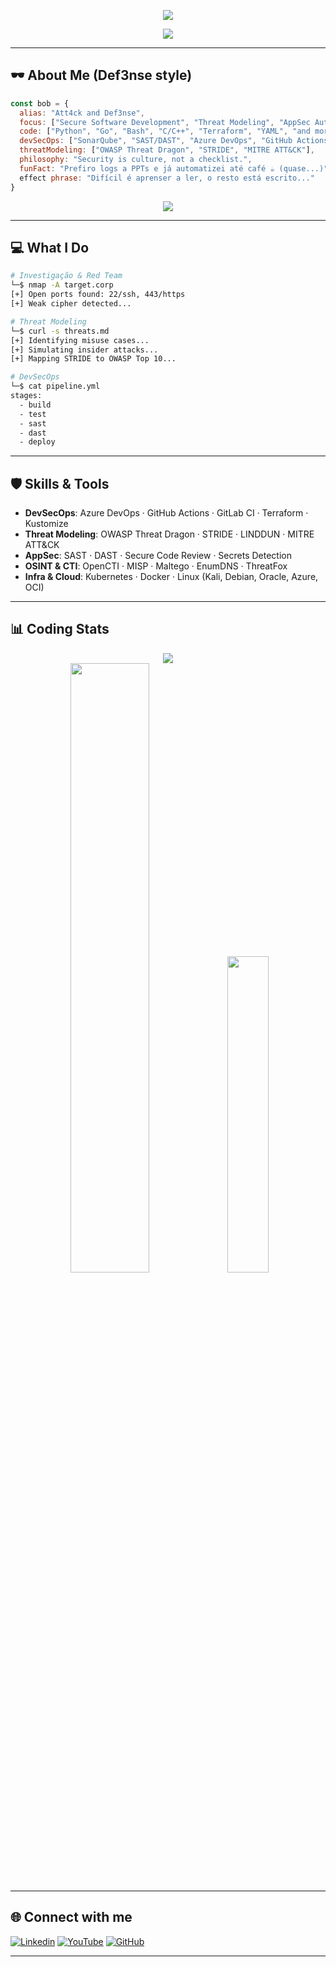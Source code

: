 <p align="center">
  <img src="https://readme-typing-svg.herokuapp.com?font=Fira+Code&weight=600&size=28&pause=1000000&color=FF0000&center=true&vCenter=true&width=800&lines=Hello+World!+%7C+I+am+Bob+Reis" />
</p>

<p align="center">
  <img src="https://readme-typing-svg.herokuapp.com?font=Fira+Code&weight=600&size=28&pause=1000&color=00FFEA&center=true&vCenter=true&width=800&lines=Keep+Learning+to+Keep+Hacking;DevSecOps+%7C+Threat+Modeling+%7C+Secure+Code;Logs+%3E+PowerPoints;Think+like+an+attacker%2C+build+like+an+architect" />
</p>

---

## 🕶️ About Me (Def3nse style)

```js
const bob = {
  alias: "Att4ck and Def3nse",
  focus: ["Secure Software Development", "Threat Modeling", "AppSec Automation", "Cybersec"],
  code: ["Python", "Go", "Bash", "C/C++", "Terraform", "YAML", "and more..."],
  devSecOps: ["SonarQube", "SAST/DAST", "Azure DevOps", "GitHub Actions", "GitLab CI"],
  threatModeling: ["OWASP Threat Dragon", "STRIDE", "MITRE ATT&CK"],
  philosophy: "Security is culture, not a checklist.",
  funFact: "Prefiro logs a PPTs e já automatizei até café ☕ (quase...)",
  effect phrase: "Difícil é aprenser a ler, o resto está escrito..."
}
```
<p align="center">
  <img src="https://spotify-recently-played-readme.vercel.app/api?user=q9xye640hf6t1qbby3f2pe2e8&count=2">
</p>

---

## 💻 What I Do

```bash
# Investigação & Red Team
└─$ nmap -A target.corp
[+] Open ports found: 22/ssh, 443/https
[+] Weak cipher detected...

# Threat Modeling
└─$ curl -s threats.md
[+] Identifying misuse cases...
[+] Simulating insider attacks...
[+] Mapping STRIDE to OWASP Top 10...

# DevSecOps
└─$ cat pipeline.yml
stages:
  - build
  - test
  - sast
  - dast
  - deploy
```

---

## 🛡️ Skills & Tools

- **DevSecOps**: Azure DevOps · GitHub Actions · GitLab CI · Terraform · Kustomize  
- **Threat Modeling**: OWASP Threat Dragon · STRIDE · LINDDUN · MITRE ATT&CK  
- **AppSec**: SAST · DAST · Secure Code Review · Secrets Detection  
- **OSINT & CTI**: OpenCTI · MISP · Maltego · EnumDNS · ThreatFox  
- **Infra & Cloud**: Kubernetes · Docker · Linux (Kali, Debian, Oracle, Azure, OCI)


---

## 📊 Coding Stats
<!-- Stats -->
<div align="center">
  <img src="https://github-readme-stats.vercel.app/api?username=bob-reis&show_icons=true&theme=tokyonight&hide_border=true&bg_color=0d1117&title_color=00FFEA&icon_color=FF00FF" /><br>
  <img src="https://github-readme-streak-stats.herokuapp.com/?user=technologyhell&theme=aura&hide_border=true" width="50%" />
  <img src="https://github-readme-stats.vercel.app/api/top-langs/?username=technologyhell&theme=aura&hide_border=true&include_all_commits=true&count_private=true&layout=compact" width="36%" /> </br>
</div>


---


## 🌐 Connect with me
[![Linkedin](https://img.shields.io/badge/LinkedIn-0d1117?style=for-the-badge&logo=linkedin&logoColor=00FFEA)](https://www.linkedin.com/in/bobreis/)
[![YouTube](https://img.shields.io/badge/YouTube-0d1117?style=for-the-badge&logo=youtube&logoColor=FF0000)](https://www.youtube.com/@BobzeraTech)
[![GitHub](https://img.shields.io/badge/GitHub-0d1117?style=for-the-badge&logo=github&logoColor=FFFFFF)](https://github.com/bob-reis)

---

